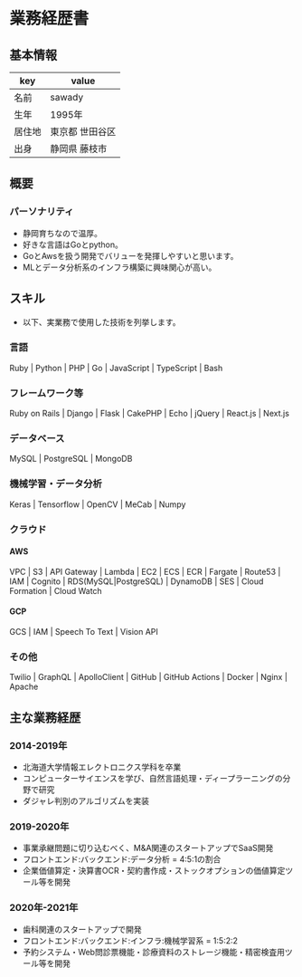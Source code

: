# 業務経歴書

## 基本情報

|key|value|
|----|----|
|名前|sawady|
|生年|1995年|
|居住地|東京都 世田谷区|
|出身|静岡県 藤枝市|

## 概要
### パーソナリティ
- 静岡育ちなので温厚。
- 好きな言語はGoとpython。
- GoとAwsを扱う開発でバリューを発揮しやすいと思います。
- MLとデータ分析系のインフラ構築に興味関心が高い。


## スキル
- 以下、実業務で使用した技術を列挙します。

### 言語
Ruby | Python | PHP | Go | JavaScript | TypeScript | Bash

### フレームワーク等
Ruby on Rails | Django | Flask | CakePHP | Echo | jQuery | React.js | Next.js

### データベース
MySQL | PostgreSQL | MongoDB

### 機械学習・データ分析
Keras | Tensorflow | OpenCV | MeCab | Numpy


### クラウド

#### AWS
VPC | S3 | API Gateway | Lambda | EC2 | ECS | ECR | Fargate | Route53 | IAM | Cognito | RDS(MySQL|PostgreSQL) | DynamoDB | SES | Cloud Formation | Cloud Watch

#### GCP
GCS | IAM | Speech To Text | Vision API

### その他
Twilio | GraphQL | ApolloClient | GitHub | GitHub Actions | Docker | Nginx | Apache 

## 主な業務経歴

### 2014-2019年 
- 北海道大学情報エレクトロニクス学科を卒業
- コンピューターサイエンスを学び、自然言語処理・ディープラーニングの分野で研究
- ダジャレ判別のアルゴリズムを実装

### 2019-2020年
- 事業承継問題に切り込むべく、M&A関連のスタートアップでSaaS開発
- フロントエンド:バックエンド:データ分析 = 4:5:1の割合
- 企業価値算定・決算書OCR・契約書作成・ストックオプションの価値算定ツール等を開発

### 2020年-2021年
- 歯科関連のスタートアップで開発
- フロントエンド:バックエンド:インフラ:機械学習系 = 1:5:2:2
- 予約システム・Web問診票機能・診療資料のストレージ機能・精密検査用ツール等を開発


